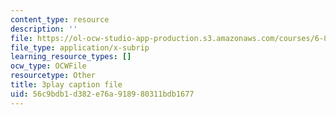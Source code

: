 ```yaml
---
content_type: resource
description: ''
file: https://ol-ocw-studio-app-production.s3.amazonaws.com/courses/6-832-underactuated-robotics-spring-2009/56c9bdb1d382e76a918980311bdb1677_ufM3HLTZ47k.srt
file_type: application/x-subrip
learning_resource_types: []
ocw_type: OCWFile
resourcetype: Other
title: 3play caption file
uid: 56c9bdb1-d382-e76a-9189-80311bdb1677
---
```

